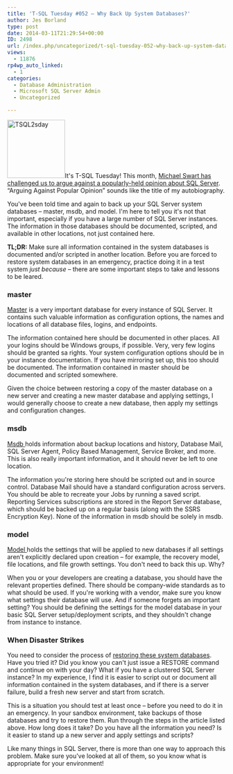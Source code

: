 ```yaml
---
title: 'T-SQL Tuesday #052 – Why Back Up System Databases?'
author: Jes Borland
type: post
date: 2014-03-11T21:29:54+00:00
ID: 2498
url: /index.php/uncategorized/t-sql-tuesday-052-why-back-up-system-databases/
views:
  - 11876
rp4wp_auto_linked:
  - 1
categories:
  - Database Administration
  - Microsoft SQL Server Admin
  - Uncategorized

---
```

[<img class="alignleft size-full wp-image-2241" alt="TSQL2sday" src="/wp-content/uploads/2014/01/TSQL2sday.png" width="133" height="134" />][1]It's T-SQL Tuesday! This month, <a href="http://michaeljswart.com/2014/03/argue_against_a_popular_opinion/" target="_blank">Michael Swart has challenged us to argue against a popularly-held opinion about SQL Server</a>. “Arguing Against Popular Opinion” sounds like the title of my autobiography.

You've been told time and again to back up your SQL Server system databases – master, msdb, and model. I'm here to tell you it's not that important, especially if you have a large number of SQL Server instances. The information in those databases should be documented, scripted, and available in other locations, not just contained here.

**TL;DR:** Make sure all information contained in the system databases is documented and/or scripted in another location. Before you are forced to restore system databases in an emergency, practice doing it in a test system _just because_ – there are some important steps to take and lessons to be leared.

### master

<a href="http://technet.microsoft.com/en-us/library/ms187837.aspx" target="_blank">Master</a> is a very important database for every instance of SQL Server. It contains such valuable information as configuration options, the names and locations of all database files, logins, and endpoints.

The information contained here should be documented in other places. All your logins should be Windows groups, if possible. Very, very few logins should be granted sa rights. Your system configuration options should be in your instance documentation. If you have mirroring set up, this too should be documented. The information contained in master should be documented and scripted somewhere.

Given the choice between restoring a copy of the master database on a new server and creating a new master database and applying settings, I would generally choose to create a new database, then apply my settings and configuration changes.

### msdb

<a href="http://technet.microsoft.com/en-us/library/ms187112.aspx" target="_blank">Msdb </a>holds information about backup locations and history, Database Mail, SQL Server Agent, Policy Based Management, Service Broker, and more. This is also really important information, and it should never be left to one location.

The information you're storing here should be scripted out and in source control. Database Mail should have a standard configuration across servers. You should be able to recreate your Jobs by running a saved script. Reporting Services subscriptions are stored in the Report Server database, which should be backed up on a regular basis (along with the SSRS Encryption Key). None of the information in msdb should be solely in msdb.

### model

<a href="http://technet.microsoft.com/en-us/library/ms186388.aspx" target="_blank">Model </a>holds the settings that will be applied to new databases if all settings aren't explicitly declared upon creation – for example, the recovery model, file locations, and file growth settings. You don't need to back this up. Why?

When you or your developers are creating a database, you should have the relevant properties defined. There should be company-wide standards as to what should be used. If you're working with a vendor, make sure you know what settings their database will use. And if someone forgets an important setting? You should be defining the settings for the model database in your basic SQL Server setup/deployment scripts, and they shouldn't change from instance to instance.

### When Disaster Strikes

You need to consider the process of [restoring these system databases][2]. Have you tried it? Did you know you can't just issue a RESTORE command and continue on with your day? What if you have a clustered SQL Server instance? In my experience, I find it is easier to script out or document all information contained in the system databases, and if there is a server failure, build a fresh new server and start from scratch.

This is a situation you should test at least once – before you need to do it in an emergency. In your sandbox environment, take backups of those databases and try to restore them. Run through the steps in the article listed above. How long does it take? Do you have all the information you need? Is it easier to stand up a new server and apply settings and scripts?

Like many things in SQL Server, there is more than one way to approach this problem. Make sure you've looked at all of them, so you know what is appropriate for your environment!

 [1]: http://michaeljswart.com/2014/03/argue_against_a_popular_opinion/
 [2]: http://technet.microsoft.com/en-us/library/dd207003.aspx